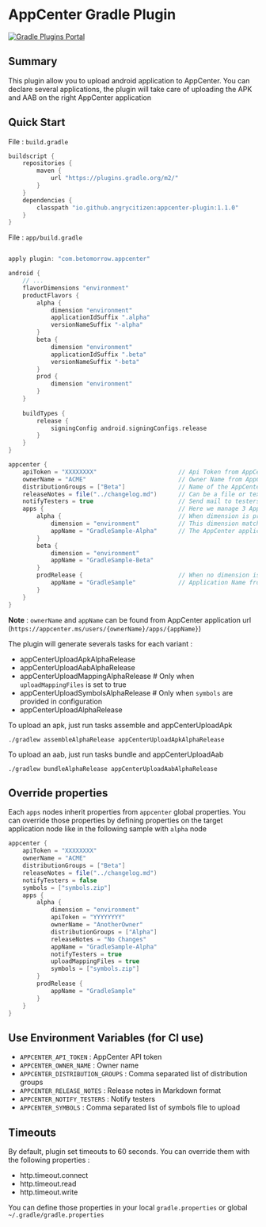 # AppCenter Gradle Plugin

[![Gradle Plugins Portal](https://img.shields.io/maven-metadata/v/https/plugins.gradle.org/m2/io/github/angrycitizen/appcenter/io.github.angrycitizen.appcenter.gradle.plugin/maven-metadata.xml.svg?label=Gradle%20Plugins%20Portal)](https://plugins.gradle.org/plugin/io.github.angrycitizen.appcenter)

## Summary

This plugin allow you to upload android application to AppCenter. You can declare several
applications, the plugin will take care of uploading the APK and AAB on the right AppCenter
application

## Quick Start

File : `build.gradle`

```groovy
buildscript {
    repositories {
        maven {
            url "https://plugins.gradle.org/m2/"
        }
    }
    dependencies {
        classpath "io.github.angrycitizen:appcenter-plugin:1.1.0"
    }
}

```

File : `app/build.gradle`

```groovy

apply plugin: "com.betomorrow.appcenter"

android {
    // ...
    flavorDimensions "environment"
    productFlavors {
        alpha {
            dimension "environment"
            applicationIdSuffix ".alpha"
            versionNameSuffix "-alpha"
        }
        beta {
            dimension "environment"
            applicationIdSuffix ".beta"
            versionNameSuffix "-beta"
        }
        prod {
            dimension "environment"
        }
    }
    
    buildTypes {
        release {
            signingConfig android.signingConfigs.release
        }
    }
}

appcenter {
    apiToken = "XXXXXXXX"                       // Api Token from AppCenter user profile
    ownerName = "ACME"                          // Owner Name from AppCenter Application (see following note)
    distributionGroups = ["Beta"]               // Name of the AppCenter Distribution Group
    releaseNotes = file("../changelog.md")      // Can be a file or text
    notifyTesters = true                        // Send mail to testers
    apps {                                      // Here we manage 3 AppCenter applications : alpha, beta and prod
        alpha {                                 // When dimension is provided, this name match the productFlavor name
            dimension = "environment"           // This dimension match the flavor dimension
            appName = "GradleSample-Alpha"      // The AppCenter application name
        }
        beta {
            dimension = "environment"
            appName = "GradleSample-Beta"
        }
        prodRelease {                           // When no dimension is provided, this name match the full variant name
            appName = "GradleSample"            // Application Name from AppCenter (see following note)
        }
    }
}

```

**Note** : `ownerName` and `appName` can be found from AppCenter application
url (`https://appcenter.ms/users/{ownerName}/apps/{appName}`)

The plugin will generate severals tasks for each variant :

- appCenterUploadApkAlphaRelease
- appCenterUploadAabAlphaRelease
- appCenterUploadMappingAlphaRelease # Only when `uploadMappingFiles` is set to true
- appCenterUploadSymbolsAlphaRelease # Only when `symbols` are provided in configuration
- appCenterUploadAlphaRelease

To upload an apk, just run tasks assemble and appCenterUploadApk

`./gradlew assembleAlphaRelease appCenterUploadApkAlphaRelease`

To upload an aab, just run tasks bundle and appCenterUploadAab

`./gradlew bundleAlphaRelease appCenterUploadAabAlphaRelease`

## Override properties

Each `apps` nodes inherit properties from `appcenter` global properties. You can override those
properties by defining properties on the target application node like in the following sample
with `alpha` node

```groovy
appcenter {
    apiToken = "XXXXXXXX"
    ownerName = "ACME"
    distributionGroups = ["Beta"]
    releaseNotes = file("../changelog.md")
    notifyTesters = false
    symbols = ["symbols.zip"]
    apps {      
        alpha {
            dimension = "environment"
            apiToken = "YYYYYYYY"
            ownerName = "AnotherOwner"
            distributionGroups = ["Alpha"]
            releaseNotes = "No Changes"
            appName = "GradleSample-Alpha"
            notifyTesters = true
            uploadMappingFiles = true
            symbols = ["symbols.zip"]
        }
        prodRelease {           
            appName = "GradleSample"
        }
    }
}
```

## Use Environment Variables (for CI use)

- `APPCENTER_API_TOKEN` : AppCenter API token
- `APPCENTER_OWNER_NAME` : Owner name
- `APPCENTER_DISTRIBUTION_GROUPS` : Comma separated list of distribution groups
- `APPCENTER_RELEASE_NOTES` : Release notes in Markdown format
- `APPCENTER_NOTIFY_TESTERS` : Notify testers
- `APPCENTER_SYMBOLS` : Comma separated list of symbols file to upload

## Timeouts

By default, plugin set timeouts to 60 seconds. You can override them with the following properties :

- http.timeout.connect
- http.timeout.read
- http.timeout.write

You can define those properties in your local `gradle.properties` or
global `~/.gradle/gradle.properties`

